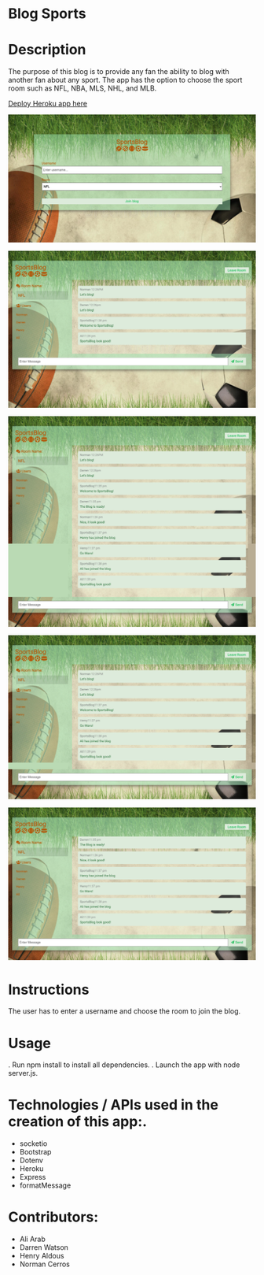 # Blog Sports

# Description

The purpose of this blog is to provide any fan the ability to blog with another fan about any sport. The app has the option to choose the sport room such as NFL, NBA, MLS, NHL, and MLB.   

[Deploy Heroku app here](https://fierce-earth-69658.herokuapp.com/)

![sportsblog](images/sportsblog.png)

![sportsblogA](images/sportsblogA.png)

![sportsblogD](images/sportsblogD.png)

![sportsblogH](images/sportsblogH.png)

![sportsblogN](images/sportsblogN.png)


 
# Instructions
The user has to enter a username and choose the room to join the blog. 

# Usage
. Run npm install to install all dependencies.
. Launch the app with node server.js.


# Technologies / APIs used in the creation of this app:.

- socketio
- Bootstrap
- Dotenv
- Heroku
- Express
- formatMessage


# Contributors:

- Ali Arab
- Darren Watson 
- Henry Aldous
- Norman Cerros
